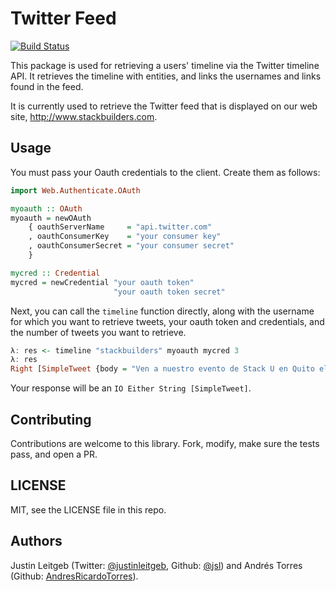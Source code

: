 # Twitter Feed

[![Build Status](https://travis-ci.org/stackbuilders/twitter-feed.png)](https://travis-ci.org/stackbuilders/twitter-feed)

This package is used for retrieving a users' timeline via the Twitter timeline
API. It retrieves the timeline with entities, and links the usernames and links
found in the feed.

It is currently used to retrieve the Twitter feed that is displayed on our
web site, <http://www.stackbuilders.com>.

## Usage

You must pass your Oauth credentials to the client. Create them as follows:

```haskell
import Web.Authenticate.OAuth

myoauth :: OAuth
myoauth = newOAuth
    { oauthServerName     = "api.twitter.com"
    , oauthConsumerKey    = "your consumer key"
    , oauthConsumerSecret = "your consumer secret"
    }

mycred :: Credential
mycred = newCredential "your oauth token"
                       "your oauth token secret"
```

Next, you can call the `timeline` function directly, along with the username
for which you want to retrieve tweets, your oauth token and credentials,
and the number of tweets you want to retrieve.

```haskell
λ: res <- timeline "stackbuilders" myoauth mycred 3
λ: res
Right [SimpleTweet {body = "Ven a nuestro evento de Stack U en Quito el 22 de febrero - Ruby y programaci\243n funcional <a target=\"_blank\" href=\"http://t.co/XHCbwvA8TI\">stackbuilders.com/news/ven-al-ev\8230</a>", tweetId = "434472043862433792"},SimpleTweet {body = "<a target=\"_blank\" href=\"//twitter.com/_eightb\">@_eightb</a> <a target=\"_blank\" href=\"//twitter.com/filipebarcos\">@filipebarcos</a> prove that we didn't use ghcjs! :)", tweetId = "431932790423420929"},SimpleTweet {body = "RT <a target=\"_blank\" href=\"//twitter.com/filipebarcos\">@filipebarcos</a>: w00t!! <a target=\"_blank\" href=\"//twitter.com/stackbuilders\">@stackbuilders</a> just launched their new website! <a target=\"_blank\" href=\"http://t.co/JUD5ALkotF\">stackbuilders.com</a> and it's built in haskell!", tweetId = "431929704388775936"}]
```

Your response will be an `IO Either String [SimpleTweet]`.

## Contributing

Contributions are welcome to this library. Fork, modify, make sure the tests
pass, and open a PR.

## LICENSE

MIT, see the LICENSE file in this repo.

## Authors

Justin Leitgeb (Twitter: [@justinleitgeb](http://twitter.com/justinleitgeb),
Github: [@jsl](https://github.com/jsl)) and
Andrés Torres (Github: [AndresRicardoTorres](https://github.com/AndresRicardoTorres)).
